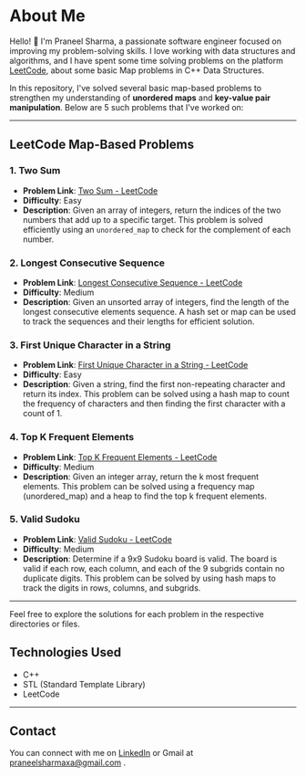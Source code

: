 # About Me

Hello! 👋 I'm Praneel Sharma, a passionate software engineer focused on improving my problem-solving skills. I love working with data structures and algorithms, and I have spent some time solving problems on the platform [LeetCode](https://leetcode.com/),
about some basic Map problems in C++ Data Structures. 

In this repository, I've solved several basic map-based problems to strengthen my understanding of **unordered maps** and **key-value pair manipulation**. Below are 5 such problems that I've worked on:

---

## LeetCode Map-Based Problems

### 1. **Two Sum**
- **Problem Link**: [Two Sum - LeetCode](https://leetcode.com/problems/two-sum)
- **Difficulty**: Easy
- **Description**: Given an array of integers, return the indices of the two numbers that add up to a specific target. This problem is solved efficiently using an `unordered_map` to check for the complement of each number.

### 2. **Longest Consecutive Sequence**
- **Problem Link**: [Longest Consecutive Sequence - LeetCode](https://leetcode.com/problems/longest-consecutive-sequence)
- **Difficulty**: Medium
- **Description**: Given an unsorted array of integers, find the length of the longest consecutive elements sequence. A hash set or map can be used to track the sequences and their lengths for efficient solution.

### 3. **First Unique Character in a String**
- **Problem Link**: [First Unique Character in a String - LeetCode](https://leetcode.com/problems/first-unique-character-in-a-string)
- **Difficulty**: Easy
- **Description**: Given a string, find the first non-repeating character and return its index. This problem can be solved using a hash map to count the frequency of characters and then finding the first character with a count of 1.

### 4. **Top K Frequent Elements**
- **Problem Link**: [Top K Frequent Elements - LeetCode](https://leetcode.com/problems/top-k-frequent-elements)
- **Difficulty**: Medium
- **Description**: Given an integer array, return the k most frequent elements. This problem can be solved using a frequency map (unordered_map) and a heap to find the top k frequent elements.

### 5. **Valid Sudoku**
- **Problem Link**: [Valid Sudoku - LeetCode](https://leetcode.com/problems/valid-sudoku)
- **Difficulty**: Medium
- **Description**: Determine if a 9x9 Sudoku board is valid. The board is valid if each row, each column, and each of the 9 subgrids contain no duplicate digits. This problem can be solved by using hash maps to track the digits in rows, columns, and subgrids.

---

Feel free to explore the solutions for each problem in the respective directories or files.

## Technologies Used
- C++
- STL (Standard Template Library)
- LeetCode

---

## Contact
You can connect with me on [LinkedIn](https://www.linkedin.com/in/yourprofile) or Gmail at praneelsharmaxa@gmail.com .
